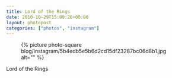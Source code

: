 ```yaml
---
title: Lord of the Rings
date: 2010-10-29T15:00:26+00:00
layout: photopost
categories: ["photos", "instagram"]
---
```


<figure class="photo photo--square">
  {% picture photo-square blog/instagram/5b4edb5e5b6d2cd15df23287bc06d8b1.jpg alt="" %}
</figure>

Lord of the Rings
